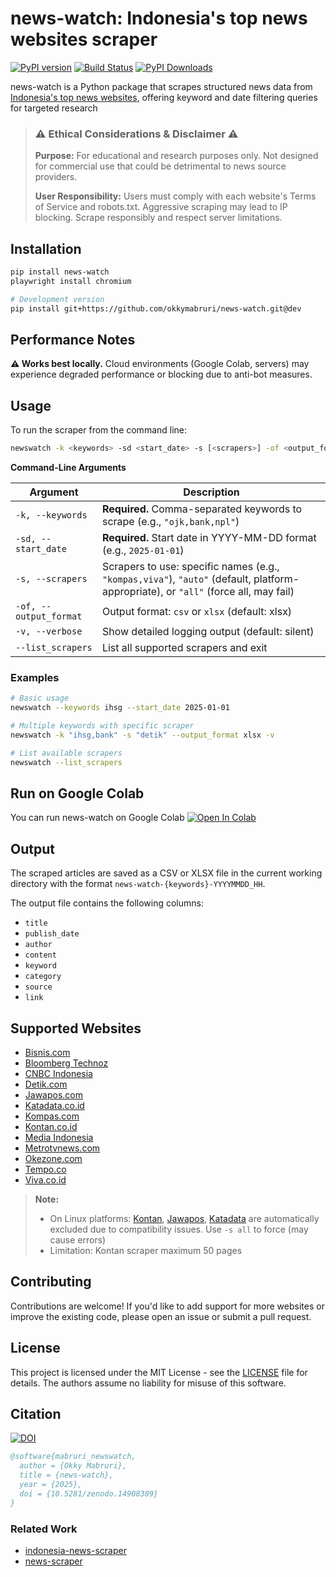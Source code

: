 # news-watch: Indonesia's top news websites scraper

[![PyPI version](https://badge.fury.io/py/news-watch.svg)](https://badge.fury.io/py/news-watch)
[![Build Status](https://github.com/okkymabruri/news-watch/actions/workflows/test.yml/badge.svg)](https://github.com/okkymabruri/news-watch/actions)
[![PyPI Downloads](https://static.pepy.tech/badge/news-watch)](https://pepy.tech/projects/news-watch)


news-watch is a Python package that scrapes structured news data from [Indonesia's top news websites](#supported-websites), offering keyword and date filtering queries for targeted research


> ### ⚠️ Ethical Considerations & Disclaimer ⚠️  
> **Purpose:** For educational and research purposes only. Not designed for commercial use that could be detrimental to news source providers.
>
> **User Responsibility:** Users must comply with each website's Terms of Service and robots.txt. Aggressive scraping may lead to IP blocking. Scrape responsibly and respect server limitations.


## Installation

```bash
pip install news-watch
playwright install chromium

# Development version
pip install git+https://github.com/okkymabruri/news-watch.git@dev
```

## Performance Notes

**⚠️ Works best locally.** Cloud environments (Google Colab, servers) may experience degraded performance or blocking due to anti-bot measures.

## Usage

To run the scraper from the command line:

```bash
newswatch -k <keywords> -sd <start_date> -s [<scrapers>] -of <output_format> -v
```

**Command-Line Arguments**

| Argument | Description |
|----------|-------------|
| `-k, --keywords` | **Required.** Comma-separated keywords to scrape (e.g., `"ojk,bank,npl"`) |
| `-sd, --start_date` | **Required.** Start date in YYYY-MM-DD format (e.g., `2025-01-01`) |
| `-s, --scrapers` | Scrapers to use: specific names (e.g., `"kompas,viva"`), `"auto"` (default, platform-appropriate), or `"all"` (force all, may fail) |
| `-of, --output_format` | Output format: `csv` or `xlsx` (default: xlsx) |
| `-v, --verbose` | Show detailed logging output (default: silent) |
| `--list_scrapers` | List all supported scrapers and exit |


### Examples

```bash
# Basic usage
newswatch --keywords ihsg --start_date 2025-01-01

# Multiple keywords with specific scraper
newswatch -k "ihsg,bank" -s "detik" --output_format xlsx -v

# List available scrapers
newswatch --list_scrapers
```

## Run on Google Colab

You can run news-watch on Google Colab [![Open In Colab](https://colab.research.google.com/assets/colab-badge.svg)](https://colab.research.google.com/github/okkymabruri/news-watch/blob/main/notebook/run-newswatch-on-colab.ipynb)

## Output

The scraped articles are saved as a CSV or XLSX file in the current working directory with the format `news-watch-{keywords}-YYYYMMDD_HH`.

The output file contains the following columns:

- `title`
- `publish_date`
- `author`
- `content`
- `keyword`
- `category`
- `source`
- `link`

## Supported Websites

- [Bisnis.com](https://www.bisnis.com/)
- [Bloomberg Technoz](https://www.bloombergtechnoz.com/)
- [CNBC Indonesia](https://www.cnbcindonesia.com/)
- [Detik.com](https://www.detik.com/)
- [Jawapos.com](https://www.jawapos.com/)
- [Katadata.co.id](https://katadata.co.id/)
- [Kompas.com](https://www.kompas.com/)
- [Kontan.co.id](https://www.kontan.co.id/)
- [Media Indonesia](https://mediaindonesia.com/)
- [Metrotvnews.com](https://metrotvnews.com/)
- [Okezone.com](https://www.okezone.com/)
- [Tempo.co](https://www.tempo.co/)
- [Viva.co.id](https://www.viva.co.id/)


> **Note:** 
> - On Linux platforms: [Kontan](https://www.kontan.co.id/), [Jawapos](https://www.jawapos.com/), [Katadata](https://katadata.co.id/) are automatically excluded due to compatibility issues. Use `-s all` to force (may cause errors)
> - Limitation: Kontan scraper maximum 50 pages

## Contributing

Contributions are welcome! If you'd like to add support for more websites or improve the existing code, please open an issue or submit a pull request.

## License

This project is licensed under the MIT License - see the [LICENSE](LICENSE) file for details. The authors assume no liability for misuse of this software.


## Citation

[![DOI](https://zenodo.org/badge/DOI/10.5281/zenodo.14908389.svg)](https://doi.org/10.5281/zenodo.14908389)

```bibtex
@software{mabruri_newswatch,
  author = {Okky Mabruri},
  title = {news-watch},
  year = {2025},
  doi = {10.5281/zenodo.14908389}
}
```

### Related Work
* [indonesia-news-scraper](https://github.com/theyudhiztira/indonesia-news-scraper)
* [news-scraper](https://github.com/binsarjr/news-scraper)
